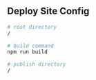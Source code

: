 

## Deploy Site Config

```bash
# root directory
/

# build command
npm run build

# publish directory
/
```


